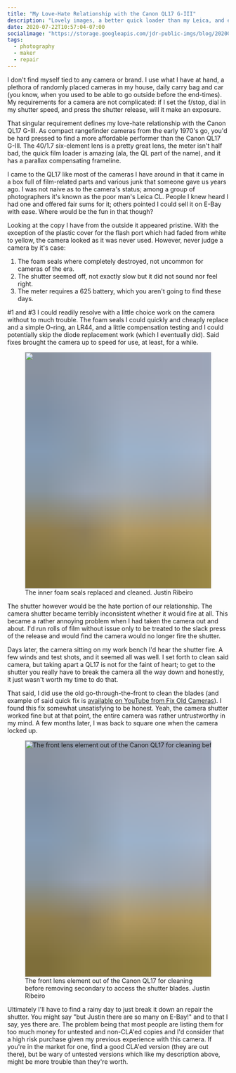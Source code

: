 ```yaml
---
title: "My Love-Hate Relationship with the Canon QL17 G-III"
description: "Lovely images, a better quick loader than my Leica, and easy to handle, you'd think I'd be packing the Canon QL17 G-III all over town. Our relationship it turns out is complicated."
date: 2020-07-22T10:57:04-07:00
socialimage: "https://storage.googleapis.com/jdr-public-imgs/blog/20200722-front-lens-element-out-800.jpg"
tags:
  - photography
  - maker
  - repair
---
```


I don't find myself tied to any camera or brand. I use what I have at hand, a plethora of randomly placed cameras in my house, daily carry bag and car (you know, when you used to be able to go outside before the end-times). My requirements for a camera are not complicated: if I set the f/stop, dial in my shutter speed, and press the shutter release, will it make an exposure.

That singular requirement defines my love-hate relationship with the Canon QL17 G-III. As compact rangefinder cameras from the early 1970's go, you'd be hard pressed to find a more affordable performer than the Canon QL17 G-III. The 40/1.7 six-element lens is a pretty great lens, the meter isn't half bad, the quick film loader is amazing (ala, the QL part of the name), and it has a parallax compensating frameline.

I came to the QL17 like most of the cameras I have around in that it came in a box full of film-related parts and various junk that someone gave us years ago. I was not naive as to the camera's status; among a group of photographers it's known as the poor man's Leica CL. People I knew heard I had one and offered fair sums for it; others pointed I could sell it on E-Bay with ease. Where would be the fun in that though?

Looking at the copy I have from the outside it appeared pristine. With the exception of the plastic cover for the flash port which had faded from white to yellow, the camera looked as it was never used. However, never judge a camera by it's case:

1. The foam seals where completely destroyed, not uncommon for cameras of the era.
2. The shutter seemed off, not exactly slow but it did not sound nor feel right.
3. The meter requires a 625 battery, which you aren't going to find these days.

#1 and #3 I could readily resolve with a little choice work on the camera without to much trouble. The foam seals I could quickly and cheaply replace and a simple O-ring, an LR44, and a little compensation testing and I could potentially skip the diode replacement work (which I eventually did). Said fixes brought the camera up to speed for use, at least, for a while.

<figure aria-label="media" role="group" itemscope="" itemprop="associatedMedia" itemtype="http://schema.org/ImageObject">
  <picture>
    <source srcset="https://storage.googleapis.com/jdr-public-imgs/blog/20200722-foam-seals-640.webp 640w,
                    https://storage.googleapis.com/jdr-public-imgs/blog/20200722-foam-seals-800.webp 800w,
                    https://storage.googleapis.com/jdr-public-imgs/blog/20200722-foam-seals-1024.webp 1024w,
                    https://storage.googleapis.com/jdr-public-imgs/blog/20200722-foam-seals-1280.webp 1280w,
                    https://storage.googleapis.com/jdr-public-imgs/blog/20200722-foam-seals-1600.webp 1600w"
            sizes="(min-width: 800px) 800px, 100vw" type="image/webp">
    <source srcset="https://storage.googleapis.com/jdr-public-imgs/blog/20200722-foam-seals-640.jpg 640w,
                    https://storage.googleapis.com/jdr-public-imgs/blog/20200722-foam-seals-800.jpg 800w,
                    https://storage.googleapis.com/jdr-public-imgs/blog/20200722-foam-seals-1024.jpg 1024w,
                    https://storage.googleapis.com/jdr-public-imgs/blog/20200722-foam-seals-1280.jpg 1280w,
                    https://storage.googleapis.com/jdr-public-imgs/blog/20200722-foam-seals-1600.jpg 1600w"
            sizes="(min-width: 800px) 800px, 100vw" type="image/jpg">
    <img decoding="async" loading="lazy" width="800" height="538" style="background-size: cover;
          background-image: url('data:image/svg+xml;charset=utf-8,%3Csvg xmlns=\'http%3A//www.w3.org/2000/svg\' xmlns%3Axlink=\'http%3A//www.w3.org/1999/xlink\' viewBox=\'0 0 1280 853\'%3E%3Cfilter id=\'b\' color-interpolation-filters=\'sRGB\'%3E%3CfeGaussianBlur stdDeviation=\'.5\'%3E%3C/feGaussianBlur%3E%3CfeComponentTransfer%3E%3CfeFuncA type=\'discrete\' tableValues=\'1 1\'%3E%3C/feFuncA%3E%3C/feComponentTransfer%3E%3C/filter%3E%3Cimage filter=\'url(%23b)\' x=\'0\' y=\'0\' height=\'100%25\' width=\'100%25\' xlink%3Ahref=\'data%3Aimage/png;base64,iVBORw0KGgoAAAANSUhEUgAAAAkAAAAGCAIAAACepSOSAAAACXBIWXMAAC4jAAAuIwF4pT92AAAAs0lEQVQI1wGoAFf/AImSoJSer5yjs52ktp2luJuluKOpuJefsoCNowB+kKaOm66grL+krsCnsMGrt8m1u8mzt8OVoLIAhJqzjZ2tnLLLnLHJp7fNmpyjqbPCqLrRjqO7AIeUn5ultaWtt56msaSnroZyY4mBgLq7wY6TmwCRfk2Pf1uzm2WulV+xmV6rmGyQfFm3nWSBcEIAfm46jX1FkH5Djn5AmodGo49MopBLlIRBfG8yj/dfjF5frTUAAAAASUVORK5CYII=\'%3E%3C/image%3E%3C/svg%3E');" src="https://storage.googleapis.com/jdr-public-imgs/blog/20200722-foam-seals-800.jpg" alt="">
  </picture>
  <figcaption itemprop="caption description">
    <span aria-hidden="true">The inner foam seals replaced and cleaned.</span>
    <span class="author" itemprop="copyrightHolder">Justin Ribeiro</span>
  </figcaption>
</figure>

The shutter however would be the hate portion of our relationship. The camera shutter became terribly inconsistent whether it would fire at all. This became a rather annoying problem when I had taken the camera out and about. I'd run rolls of film without issue only to be treated to the slack press of the release and would find the camera would no longer fire the shutter.

Days later, the camera sitting on my work bench I'd hear the shutter fire. A few winds and test shots, and it seemed all was well. I set forth to clean said camera, but taking apart a QL17 is not for the faint of heart; to get to the shutter you really have to break the camera all the way down and honestly, it just wasn't worth my time to do that.

That said, I did use the old go-through-the-front to clean the blades (and example of said quick fix is [available on YouTube from Fix Old Cameras](https://www.youtube.com/watch?v=ebJaE-Cb2BU)). I found this fix somewhat unsatisfying to be honest. Yeah, the camera shutter worked fine but at that point, the entire camera was rather untrustworthy in my mind. A few months later, I was back to square one when the camera locked up.

<figure aria-label="media" role="group" itemscope="" itemprop="associatedMedia" itemtype="http://schema.org/ImageObject">
  <picture>
    <source srcset="https://storage.googleapis.com/jdr-public-imgs/blog/20200722-front-lens-element-out-640.webp 640w,
                    https://storage.googleapis.com/jdr-public-imgs/blog/20200722-front-lens-element-out-800.webp 800w,
                    https://storage.googleapis.com/jdr-public-imgs/blog/20200722-front-lens-element-out-1024.webp 1024w,
                    https://storage.googleapis.com/jdr-public-imgs/blog/20200722-front-lens-element-out-1280.webp 1280w,
                    https://storage.googleapis.com/jdr-public-imgs/blog/20200722-front-lens-element-out-1600.webp 1600w"
            sizes="(min-width: 800px) 800px, 100vw" type="image/webp">
    <source srcset="https://storage.googleapis.com/jdr-public-imgs/blog/20200722-front-lens-element-out-640.jpg 640w,
                    https://storage.googleapis.com/jdr-public-imgs/blog/20200722-front-lens-element-out-800.jpg 800w,
                    https://storage.googleapis.com/jdr-public-imgs/blog/20200722-front-lens-element-out-1024.jpg 1024w,
                    https://storage.googleapis.com/jdr-public-imgs/blog/20200722-front-lens-element-out-1280.jpg 1280w,
                    https://storage.googleapis.com/jdr-public-imgs/blog/20200722-front-lens-element-out-1600.jpg 1600w"
            sizes="(min-width: 800px) 800px, 100vw" type="image/jpg">
    <img decoding="async" loading="lazy" width="800" height="538" style="background-size: cover;
          background-image: url('data:image/svg+xml;charset=utf-8,%3Csvg xmlns=\'http%3A//www.w3.org/2000/svg\' xmlns%3Axlink=\'http%3A//www.w3.org/1999/xlink\' viewBox=\'0 0 1280 853\'%3E%3Cfilter id=\'b\' color-interpolation-filters=\'sRGB\'%3E%3CfeGaussianBlur stdDeviation=\'.5\'%3E%3C/feGaussianBlur%3E%3CfeComponentTransfer%3E%3CfeFuncA type=\'discrete\' tableValues=\'1 1\'%3E%3C/feFuncA%3E%3C/feComponentTransfer%3E%3C/filter%3E%3Cimage filter=\'url(%23b)\' x=\'0\' y=\'0\' height=\'100%25\' width=\'100%25\' xlink%3Ahref=\'data%3Aimage/png;base64,iVBORw0KGgoAAAANSUhEUgAAAAkAAAAGCAIAAACepSOSAAAACXBIWXMAAC4jAAAuIwF4pT92AAAAs0lEQVQI1wGoAFf/AImSoJSer5yjs52ktp2luJuluKOpuJefsoCNowB+kKaOm66grL+krsCnsMGrt8m1u8mzt8OVoLIAhJqzjZ2tnLLLnLHJp7fNmpyjqbPCqLrRjqO7AIeUn5ultaWtt56msaSnroZyY4mBgLq7wY6TmwCRfk2Pf1uzm2WulV+xmV6rmGyQfFm3nWSBcEIAfm46jX1FkH5Djn5AmodGo49MopBLlIRBfG8yj/dfjF5frTUAAAAASUVORK5CYII=\'%3E%3C/image%3E%3C/svg%3E');" src="https://storage.googleapis.com/jdr-public-imgs/blog/20200722-front-lens-element-out-800.jpg" alt="The front lens element out of the Canon QL17 for cleaning before removing secondary to access the shutter blades.">
  </picture>
  <figcaption itemprop="caption description">
    <span aria-hidden="true">The front lens element out of the Canon QL17 for cleaning before removing secondary to access the shutter blades.</span>
    <span class="author" itemprop="copyrightHolder">Justin Ribeiro</span>
  </figcaption>
</figure>

Ultimately I'll have to find a rainy day to just break it down an repair the shutter. You might say "but Justin there are so many on E-Bay!" and to that I say, yes there are. The problem being that most people are listing them for too much money for untested and non-CLA'ed copies and I'd consider that a high risk purchase given my previous experience with this camera. If you're in the market for one, find a good CLA'ed version (they are out there), but be wary of untested versions which like my description above, might be more trouble than they're worth.
